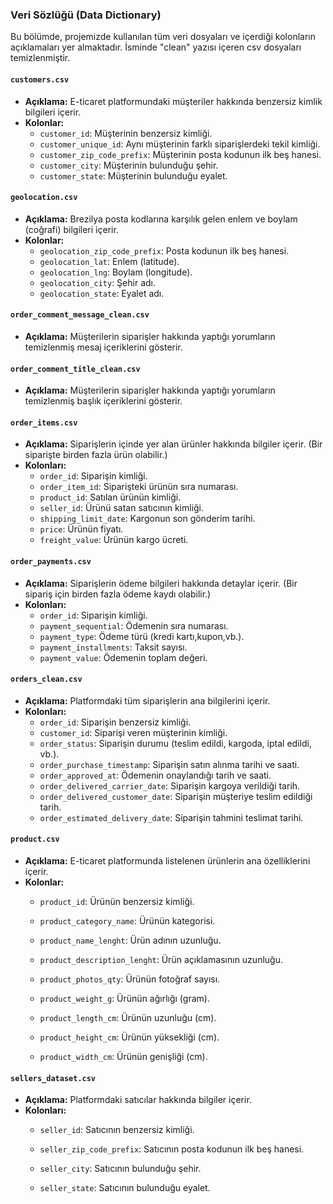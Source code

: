 ### Veri Sözlüğü (Data Dictionary)

Bu bölümde, projemizde kullanılan tüm veri dosyaları ve içerdiği kolonların açıklamaları yer almaktadır.
İsminde "clean" yazısı içeren csv dosyaları temizlenmiştir.

#### `customers.csv`
* **Açıklama:** E-ticaret platformundaki müşteriler hakkında benzersiz kimlik bilgileri içerir.
* **Kolonlar:**
    * `customer_id`: Müşterinin benzersiz kimliği.
    * `customer_unique_id`: Aynı müşterinin farklı siparişlerdeki tekil kimliği.
    * `customer_zip_code_prefix`: Müşterinin posta kodunun ilk beş hanesi.
    * `customer_city`: Müşterinin bulunduğu şehir.
    * `customer_state`: Müşterinin bulunduğu eyalet.

#### `geolocation.csv`
* **Açıklama:** Brezilya posta kodlarına karşılık gelen enlem ve boylam (coğrafi) bilgileri içerir.
* **Kolonlar:**
    * `geolocation_zip_code_prefix`: Posta kodunun ilk beş hanesi.
    * `geolocation_lat`: Enlem (latitude).
    * `geolocation_lng`: Boylam (longitude).
    * `geolocation_city`: Şehir adı.
    * `geolocation_state`: Eyalet adı.

#### `order_comment_message_clean.csv`
* **Açıklama:** Müşterilerin siparişler hakkında yaptığı yorumların temizlenmiş mesaj içeriklerini gösterir.

#### `order_comment_title_clean.csv`
* **Açıklama:** Müşterilerin siparişler hakkında yaptığı yorumların temizlenmiş başlık içeriklerini gösterir.

#### `order_items.csv`
* **Açıklama:** Siparişlerin içinde yer alan ürünler hakkında bilgiler içerir. (Bir siparişte birden fazla ürün olabilir.)
* **Kolonları:**
    * `order_id`: Siparişin kimliği.
    * `order_item_id`: Siparişteki ürünün sıra numarası.
    * `product_id`: Satılan ürünün kimliği.
    * `seller_id`: Ürünü satan satıcının kimliği.
    * `shipping_limit_date`: Kargonun son gönderim tarihi.
    * `price`: Ürünün fiyatı.
    * `freight_value`: Ürünün kargo ücreti.

#### `order_payments.csv`
* **Açıklama:** Siparişlerin ödeme bilgileri hakkında detaylar içerir. (Bir sipariş için birden fazla ödeme kaydı olabilir.)
* **Kolonları:**
    * `order_id`: Siparişin kimliği.
    * `payment_sequential`: Ödemenin sıra numarası.
    * `payment_type`: Ödeme türü (kredi kartı,kupon,vb.).
    * `payment_installments`: Taksit sayısı.
    * `payment_value`: Ödemenin toplam değeri.

#### `orders_clean.csv`
* **Açıklama:** Platformdaki tüm siparişlerin ana bilgilerini içerir.
* **Kolonları:**
    * `order_id`: Siparişin benzersiz kimliği.
    * `customer_id`: Siparişi veren müşterinin kimliği.
    * `order_status`: Siparişin durumu (teslim edildi, kargoda, iptal edildi, vb.).
    * `order_purchase_timestamp`: Siparişin satın alınma tarihi ve saati.
    * `order_approved_at`: Ödemenin onaylandığı tarih ve saati.
    * `order_delivered_carrier_date`: Siparişin kargoya verildiği tarih.
    * `order_delivered_customer_date`: Siparişin müşteriye teslim edildiği tarih.
    * `order_estimated_delivery_date`: Siparişin tahmini teslimat tarihi.

#### `product.csv`
* **Açıklama:** E-ticaret platformunda listelenen ürünlerin ana özelliklerini içerir.
* **Kolonlar:**
    * `product_id`: Ürünün benzersiz kimliği.

    * `product_category_name`: Ürünün kategorisi.

    * `product_name_lenght`: Ürün adının uzunluğu.

    * `product_description_lenght`: Ürün açıklamasının uzunluğu.

    * `product_photos_qty`: Ürünün fotoğraf sayısı.

    * `product_weight_g`: Ürünün ağırlığı (gram).

    * `product_length_cm`: Ürünün uzunluğu (cm).

    * `product_height_cm`: Ürünün yüksekliği (cm).

    * `product_width_cm`: Ürünün genişliği (cm).
 
#### `sellers_dataset.csv`
* **Açıklama:** Platformdaki satıcılar hakkında bilgiler içerir.
* **Kolonları:**
    * `seller_id`: Satıcının benzersiz kimliği.

    * `seller_zip_code_prefix`: Satıcının posta kodunun ilk beş hanesi.

    * `seller_city`: Satıcının bulunduğu şehir.

    * `seller_state`: Satıcının bulunduğu eyalet. 

















